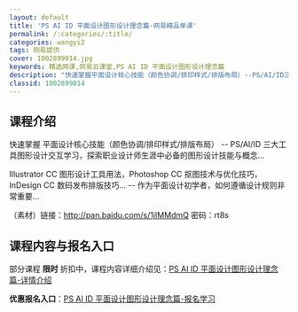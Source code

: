 ```yaml
---
layout: default
title: 'PS AI ID 平面设计图形设计理念篇-网易精品单课'
permalink: /:categories/:title/
categories: wangyi2
tags: 网易提供
cover: 1002899014.jpg
keywords: 精选网课,网易云课堂,PS AI ID 平面设计图形设计理念篇
description: "快速掌握平面设计核心技能（颜色协调/排印样式/排版布局）--PS/AI/ID三大工具图形设计交互学习，探索职业设计师生涯中必备的图形设计技能与概念...IllustratorCC图形设计工具"
classid: 1002899014
---
```


## 课程介绍

快速掌握 平面设计核心技能（颜色协调/排印样式/排版布局）
-- PS/AI/ID 三大工具图形设计交互学习，探索职业设计师生涯中必备的图形设计技能与概念...

Illustrator CC 图形设计工具用法，Photoshop CC 抠图技术与优化技巧，InDesign CC 数码发布排版技巧...
-- 作为平面设计初学者，如何遵循设计规则非常重要...

（素材）链接：http://pan.baidu.com/s/1jIMMdmQ 密码：rt8s

## 课程内容与报名入口

部分课程 **限时** 折扣中，课程内容详细介绍见：[PS AI ID 平面设计图形设计理念篇-详情介绍](https://study.163.com/course/introduction/1002899014.htm?share=1&shareId=1025206652&utm_campaign=share&utm_medium=iphoneShare&utm_source=&utm_u=1025206652)

**优惠报名入口**：[PS AI ID 平面设计图形设计理念篇-报名学习](https://study.163.com/course/introduction/1002899014.htm?share=1&shareId=1025206652&utm_campaign=share&utm_medium=iphoneShare&utm_source=&utm_u=1025206652)

